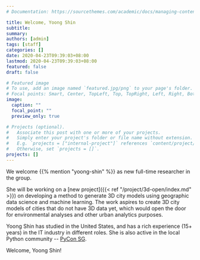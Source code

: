 ```yaml
---
# Documentation: https://sourcethemes.com/academic/docs/managing-content/

title: Welcome, Yoong Shin
subtitle: 
summary: 
authors: [admin]
tags: [staff]
categories: []
date: 2020-04-23T09:39:03+08:00
lastmod: 2020-04-23T09:39:03+08:00
featured: false
draft: false

# Featured image
# To use, add an image named `featured.jpg/png` to your page's folder.
# Focal points: Smart, Center, TopLeft, Top, TopRight, Left, Right, BottomLeft, Bottom, BottomRight.
image:
  caption: ""
  focal_point: ""
  preview_only: true

# Projects (optional).
#   Associate this post with one or more of your projects.
#   Simply enter your project's folder or file name without extension.
#   E.g. `projects = ["internal-project"]` references `content/project/deep-learning/index.md`.
#   Otherwise, set `projects = []`.
projects: []
---
```



We welcome {{% mention "yoong-shin" %}} as new full-time researcher in the group.

She will be working on a [new project]({{< ref "/project/3d-open/index.md" >}}) on developing a method to generate 3D city models using geographic data science and machine learning.
The work aspires to create 3D city models of cities that do not have 3D data yet, which would open the door for environmental analyses and other urban analytics purposes.

Yoong Shin has studied in the United States, and has a rich experience (15+ years) in the IT industry in different roles.
She is also active in the local Python community -- [PyCon SG](https://pycon.sg).

Welcome, Yoong Shin!


